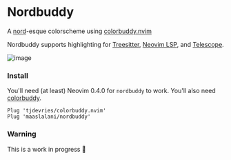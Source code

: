 # Nordbuddy
A [nord](https://www.nordtheme.com/)-esque colorscheme using [colorbuddy.nvim](https://github.com/tjdevries/colorbuddy.nvim)

Nordbuddy supports highlighting for [Treesitter](https://github.com/nvim-treesitter/nvim-treesitter), [Neovim LSP](https://neovim.io/doc/user/lsp.html), and [Telescope](https://github.com/nvim-telescope/telescope.nvim/).

![image](https://user-images.githubusercontent.com/42545625/102567325-4ec63880-40af-11eb-9822-aa85f77c9584.png)

### Install
You'll need (at least) Neovim 0.4.0 for `nordbuddy` to work. You'll also need [colorbuddy](https://github.com/tjdevries/colorbuddy.nvim).
```
Plug 'tjdevries/colorbuddy.nvim'
Plug 'maaslalani/nordbuddy'
```

### Warning
This is a work in progress 🚧
